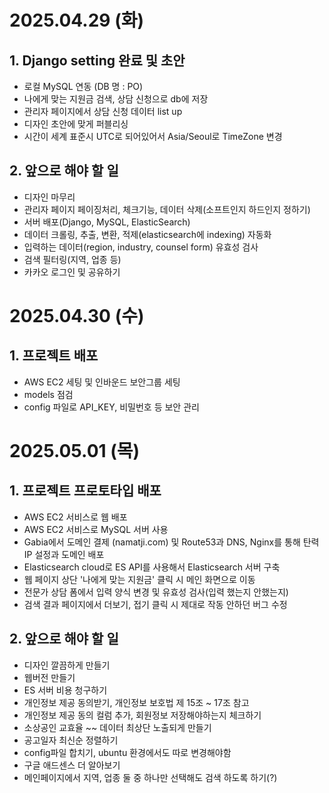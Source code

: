 # 2025.04.29 (화)

## 1. Django setting 완료 및 초안

- 로컬 MySQL 연동 (DB 명 : PO)
- 나에게 맞는 지원금 검색, 상담 신청으로 db에 저장
- 관리자 페이지에서 상담 신청 데이터 list up
- 디자인 초안에 맞게 퍼블리싱
- 시간이 세계 표준시 UTC로 되어있어서 Asia/Seoul로 TimeZone 변경

## 2. 앞으로 해야 할 일

- 디자인 마무리
- 관리자 페이지 페이징처리, 체크기능, 데이터 삭제(소프트인지 하드인지 정하기)
- 서버 배포(Django, MySQL, ElasticSearch)
- 데이터 크롤링, 추출, 변환, 적제(elasticsearch에 indexing) 자동화
- 입력하는 데이터(region, industry, counsel form) 유효성 검사
- 검색 필터링(지역, 업종 등)
- 카카오 로그인 및 공유하기

# 2025.04.30 (수)

## 1. 프로젝트 배포

- AWS EC2 세팅 및 인바운드 보안그룹 세팅
- models 점검
- config 파일로 API_KEY, 비밀번호 등 보안 관리

# 2025.05.01 (목)

## 1. 프로젝트 프로토타입 배포

- AWS EC2 서비스로 웹 배포
- AWS EC2 서비스로 MySQL 서버 사용
- Gabia에서 도메인 결제 (namatji.com) 및 Route53과 DNS, Nginx를 통해 탄력 IP 설정과 도메인 배포
- Elasticsearch cloud로 ES API를 사용해서 Elasticsearch 서버 구축
- 웹 페이지 상단 '나에게 맞는 지원금' 클릭 시 메인 화면으로 이동
- 전문가 상담 폼에서 입력 양식 변경 및 유효성 검사(입력 했는지 안했는지)
- 검색 결과 페이지에서 더보기, 접기 클릭 시 제대로 작동 안하던 버그 수정

## 2. 앞으로 해야 할 일

- 디자인 깔끔하게 만들기
- 웹버전 만들기
- ES 서버 비용 청구하기
- 개인정보 제공 동의받기, 개인정보 보호법 제 15조 ~ 17조 참고
- 개인정보 제공 동의 컬럼 추가, 회원정보 저장해야하는지 체크하기
- 소상공인 교효율 ~~ 데이터 최상단 노출되게 만들기
- 공고일자 최신순 정렬하기
- config파일 합치기, ubuntu 환경에서도 따로 변경해야함
- 구글 애드센스 더 알아보기
- 메인페이지에서 지역, 업종 둘 중 하나만 선택해도 검색 하도록 하기(?)